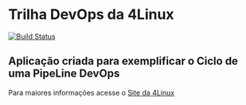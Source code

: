 # Trilha DevOps da 4Linux

<!-- Altere a Flag abaixo com sua URL do Travis -->
[![Build Status](https://travis-ci.org/leandromoreirati/DevOpsLab-HelloWorld.svg?branch=master)](https://travis-ci.org/leandromoreirati/DevOpsLab-HelloWorld)

## Aplicação criada para exemplificar o Ciclo de uma PipeLine DevOps


Para maiores informações acesse o [Site da 4Linux](https://www.4linux.com.br/cursos/devops)
